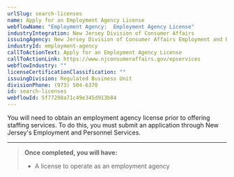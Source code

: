 ```yaml
---
urlSlug: search-licenses
name: Apply for an Employment Agency License
webflowName: "Employment Agency:  Employment Agency License"
industryIntegration: New Jersey Division of Consumer Affairs
issuingAgency: New Jersey Division of Consumer Affairs Employment and Personnel Services
industryId: employment-agency
callToActionText: Apply for an Employment Agency License
callToActionLink: https://www.njconsumeraffairs.gov/epservices
webflowIndustry: ""
licenseCertificationClassification: ""
issuingDivision: Regulated Business Unit
divisionPhone: (973) 504-6370
id: search-licenses
webflowId: 5f77298a71c49e345d913b84
---
```

You will need to obtain an employment agency license prior to offering staffing services. To do this, you must submit an application through New Jersey's Employment and Personnel Services.

- - -

> **Once completed, you will have:**
>
> * A license to operate as an employment agency